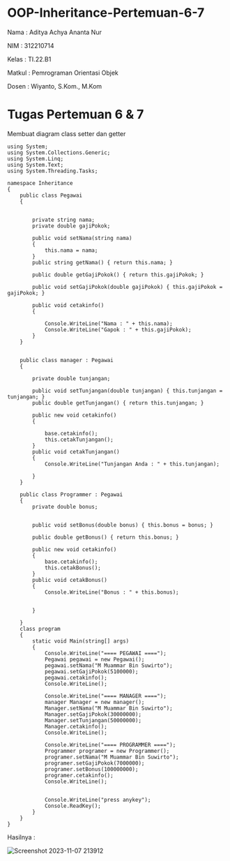 # OOP-Inheritance-Pertemuan-6-7

Nama : Aditya Achya Ananta Nur

NIM  : 312210714

Kelas : TI.22.B1

Matkul : Pemrograman Orientasi Objek

Dosen : Wiyanto, S.Kom., M.Kom

# Tugas Pertemuan 6 & 7

Membuat diagram class setter dan getter



    using System;
    using System.Collections.Generic;
    using System.Linq;
    using System.Text;
    using System.Threading.Tasks;
    
    namespace Inheritance
    {
        public class Pegawai
        {
    
    
            private string nama;
            private double gajiPokok;
    
            public void setNama(string nama)
            {
                this.nama = nama;
            }
            public string getNama() { return this.nama; }
    
            public double getGajiPokok() { return this.gajiPokok; }
    
            public void setGajiPokok(double gajiPokok) { this.gajiPokok = gajiPokok; }
    
            public void cetakinfo()
            {
    
                Console.WriteLine("Nama : " + this.nama);
                Console.WriteLine("Gapok : " + this.gajiPokok);
            }
        }
    
    
        public class manager : Pegawai
        {
    
            private double tunjangan;
    
            public void setTunjangan(double tunjangan) { this.tunjangan = tunjangan; }
            public double getTunjangan() { return this.tunjangan; }
    
            public new void cetakinfo()
            {
    
                base.cetakinfo();
                this.cetakTunjangan();
            }
            public void cetakTunjangan()
            {
                Console.WriteLine("Tunjangan Anda : " + this.tunjangan);
    
            }
        }
    
        public class Programmer : Pegawai
        {
            private double bonus;
    
    
            public void setBonus(double bonus) { this.bonus = bonus; }
    
            public double getBonus() { return this.bonus; }
    
            public new void cetakinfo()
            {
                base.cetakinfo();
                this.cetakBonus();
            }
            public void cetakBonus()
            {
                Console.WriteLine("Bonus : " + this.bonus);
    
    
            }
    
        }
        class program
        {
            static void Main(string[] args)
            {
                Console.WriteLine("==== PEGAWAI ====");
                Pegawai pegawai = new Pegawai();
                pegawai.setNama("M Muammar Bin Suwirto");
                pegawai.setGajiPokok(5100000);
                pegawai.cetakinfo();
                Console.WriteLine();
    
                Console.WriteLine("==== MANAGER ====");
                manager Manager = new manager();
                Manager.setNama("M Muammar Bin Suwirto");
                Manager.setGajiPokok(30000000);
                Manager.setTunjangan(50000000);
                Manager.cetakinfo();
                Console.WriteLine();
    
                Console.WriteLine("==== PROGRAMMER ====");
                Programmer programer = new Programmer();
                programer.setNama("M Muammar Bin Suwirto");
                programer.setGajiPokok(7000000);
                programer.setBonus(100000000);
                programer.cetakinfo();
                Console.WriteLine();
    
    
                Console.WriteLine("press anykey");
                Console.ReadKey();
            }
        }
    }

Hasilnya :


![Screenshot 2023-11-07 213912](https://github.com/AdityaAchya/OOP-Inheritance-Pertemuan-6-7/assets/123864099/1c9fedd5-84ac-4f0e-8207-d8ff39db1d4c)

